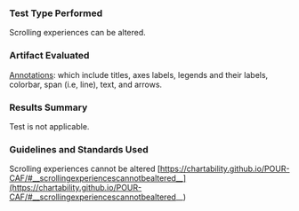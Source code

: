 ### Test Type Performed
Scrolling experiences can be altered. 

### Artifact Evaluated
[Annotations](https://docs.bokeh.org/en/latest/docs/user_guide/interaction.html): which include titles, axes labels, legends and their labels, colorbar, span (i.e, line), text, and arrows.

### Results Summary
Test is not applicable. 

<!-- ### Expected Behavior (Pass/Fail)
- *FAIL* - Scrolling experiences must provide a way to be adjusted or opted out of. Infinite scrolling, parallax scrolling, and “scrollytelling” experiences must come with the ability to be turned off or used optionally, with an option like “load more” or “next” in its place for keyboard only users. 

### Image or Video of Failure 
<figure>
    <img width="803" alt="Two line charts are shown side by side. The chart on the left has been scrolled out so far that you barely see it in the center, and cannot gain any information from it. The chart on the right is scrolled in the point where the lines are not visible at all." src="./assets/plotting-interface_scrolling.png">
    <figcaption>Two line charts are shown side by side. The chart on the left has been scrolled out so far that you barely see it in the center, and cannot gain any information from it. The chart on the right is scrolled in the point where the lines are not visible at all.</figcaption>
</figure>


### Steps to Reproduce
Using the line chart's scrolling tool, scroll forward or backward continually to change the chart's view.  -->

### Guidelines and Standards Used
Scrolling experiences cannot be altered [https://chartability.github.io/POUR-CAF/#__scrollingexperiencescannotbealtered__](https://chartability.github.io/POUR-CAF/#__scrollingexperiencescannotbealtered__)

<!-- ### Related Evidence
(Added if additional evidence has already been gathered for related elements. This will not be edited retroactively, however, due to scope creep. This means that the latest issues will have the most Related Evidence listed.) -->

<!-- ### Known or Documented Issues
(If there is already a github issue created for this test or a related test, it will be listed here.) -->

<!-- ### Technical Details
- Chrome Version 129.0.6668.59 (64-bit)
- Windows 11 Build 22631.3958

*Updated as of: September 18th, 2024* -->

<!-- ### Notes
A seasoned SR (screen reader) user could have the knowledge to navigate and explore webpages and graphs with more nuance, whether through manual mode switching, certain key shortcuts, etc. These tests are done by a sighted user with the SR’s default options and performed as if a new or beginner user is interacting with these elements. We would expect that all users could be able to navigate smoothly, regardless of experience levels. -->
